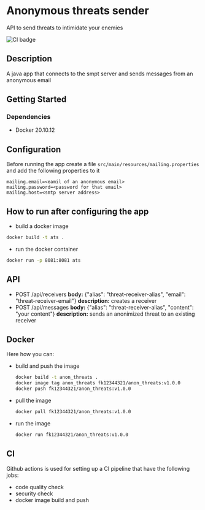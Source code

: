 # Anonymous threats sender
API to send threats to intimidate your enemies

![CI badge](https://github.com/FK12344321/S24-core-course-labs/actions/workflows/app_java.yaml/badge.svg)

## Description
A java app that connects to the smpt server and sends messages from an anonymous email  

## Getting Started

### Dependencies
* Docker 20.10.12

## Configuration 
Before running the app create a file `src/main/resources/mailing.properties` and add the following properties to it
```
mailing.email=<eamil of an anonymous email>
mailing.password=<password for that email>
mailing.host=<smtp server address> 
```

## How to run after configuring the app
* build a docker image 
```bash
docker build -t ats . 
```
* run the docker container  
```bash 
docker run -p 8081:8081 ats 
```

## API 
* POST /api/receivers
  **body:** {"alias": "threat-receiver-alias", "email": "threat-receiver-email"}
  **description:** creates a receiver
* POST /api/messages
  **body:** {"alias": "threat-receiver-alias", "content": "your content"}
  **description:** sends an anonimized threat to an existing receiver 

## Docker
Here how you can:
* build and push the image
  ```bash
  docker build -t anon_threats .
  docker image tag anon_threats fk12344321/anon_threats:v1.0.0
  docker push fk12344321/anon_threats:v1.0.0
  ```
* pull the image
  ```bash 
  docker pull fk12344321/anon_threats:v1.0.0
  ```
* run the image
  ```bash
  docker run fk12344321/anon_threats:v1.0.0
  ```

## CI

Github actions is used for setting up a CI pipeline that have the following jobs:
* code quality check
* security check
* docker image build and push